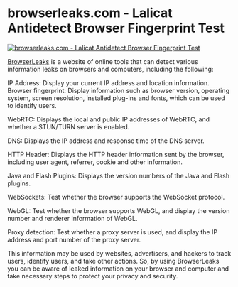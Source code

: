 # browserleaks.com - Lalicat Antidetect Browser Fingerprint Test
[![browserleaks.com - Lalicat Antidetect Browser Fingerprint Test](https://res.cloudinary.com/marcomontalbano/image/upload/v1685080400/video_to_markdown/images/youtube--iGau5LfyWWY-c05b58ac6eb4c4700831b2b3070cd403.jpg)](https://www.youtube.com/watch?v=iGau5LfyWWY "browserleaks.com - Lalicat Antidetect Browser Fingerprint Test")

[BrowserLeaks](https://www.youtube.com/watch?v=iGau5LfyWWY) is a website of online tools that can detect various information leaks on browsers and computers, including the following:

IP Address: Display your current IP address and location information.
Browser fingerprint: Display information such as browser version, operating system, screen resolution, installed plug-ins and fonts, which can be used to identify users.

WebRTC: Displays the local and public IP addresses of WebRTC, and whether a STUN/TURN server is enabled.

DNS: Displays the IP address and response time of the DNS server.

HTTP Header: Displays the HTTP header information sent by the browser, including user agent, referrer, cookie and other information.

Java and Flash Plugins: Displays the version numbers of the Java and Flash plugins.

WebSockets: Test whether the browser supports the WebSocket protocol.

WebGL: Test whether the browser supports WebGL, and display the version number and renderer information of WebGL.

Proxy detection: Test whether a proxy server is used, and display the IP address and port number of the proxy server.

This information may be used by websites, advertisers, and hackers to track users, identify users, and take other actions. So, by using BrowserLeaks you can be aware of leaked information on your browser and computer and take necessary steps to protect your privacy and security.
